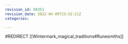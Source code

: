 ```yaml
---
revision_id: 88351
revision_date: 2022-04-09T23:52:21Z
categories:

---
```


#REDIRECT [[Wintermark_magical_traditions#Runesmiths]]